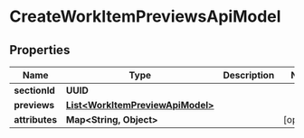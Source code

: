 

# CreateWorkItemPreviewsApiModel


## Properties

| Name | Type | Description | Notes |
|------------ | ------------- | ------------- | -------------|
|**sectionId** | **UUID** |  |  |
|**previews** | [**List&lt;WorkItemPreviewApiModel&gt;**](WorkItemPreviewApiModel.md) |  |  |
|**attributes** | **Map&lt;String, Object&gt;** |  |  [optional] |



